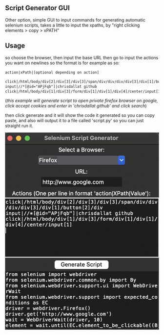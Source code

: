 ## Script Generator GUI

Other option, simple GUI to input commands for generating automatic selenium scripts, takes a little to input the xpaths, by "right clicking elements > copy > xPATH"

## Usage

so choose the browser, then input the base URL then go to input the actions you want on newlines
so the format is for example as so:

```
action|xPath|[optional depending on action]
```
```
click|/html/body/div[2]/div[3]/div[3]/span/div/div/div/div[3]/div[1]/button[2]/div
input|//*[@id="APjFqb"]|chrisdallat github
click|/html/body/div[1]/div[3]/form/div[1]/div[1]/div[4]/center/input[1]
```

(*this example will generate script to open private firefox browser on google, click accept cookies and enter in 'chrisdallat github' and click search*)

then click generate and it will show the code it generated so you can copy paste, and also will output it to a file called 'script.py' so you can just straight run it. 

![gui](gui.png)



